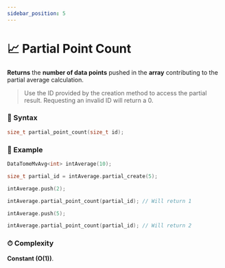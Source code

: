 ```yaml
---
sidebar_position: 5
---
```


# 📈 Partial Point Count

**Returns** the **number of data points** pushed in the **array** contributing to the partial average calculation.

> Use the ID provided by the creation method to access the partial result.
> Requesting an invalid ID will return a 0.

### 📝 Syntax

```cpp
size_t partial_point_count(size_t id);
```

### 🔮 Example

```cpp
DataTomeMvAvg<int> intAverage(10);

size_t partial_id = intAverage.partial_create(5);

intAverage.push(2);

intAverage.partial_point_count(partial_id); // Will return 1

intAverage.push(5);

intAverage.partial_point_count(partial_id); // Will return 2
```

### ⏱ Complexity

**Constant (O(1))**.